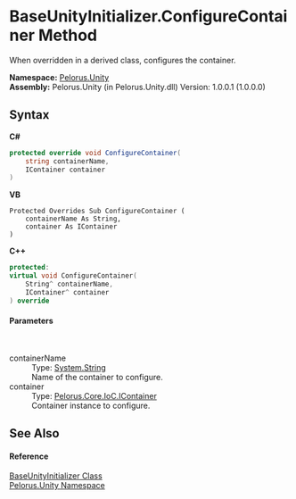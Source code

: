 # BaseUnityInitializer.ConfigureContainer Method 
 

When overridden in a derived class, configures the container.

**Namespace:**&nbsp;<a href="A0B2C5C9">Pelorus.Unity</a><br />**Assembly:**&nbsp;Pelorus.Unity (in Pelorus.Unity.dll) Version: 1.0.0.1 (1.0.0.0)

## Syntax

**C#**<br />
``` C#
protected override void ConfigureContainer(
	string containerName,
	IContainer container
)
```

**VB**<br />
``` VB
Protected Overrides Sub ConfigureContainer ( 
	containerName As String,
	container As IContainer
)
```

**C++**<br />
``` C++
protected:
virtual void ConfigureContainer(
	String^ containerName, 
	IContainer^ container
) override
```


#### Parameters
&nbsp;<dl><dt>containerName</dt><dd>Type: <a href="http://msdn2.microsoft.com/en-us/library/s1wwdcbf" target="_blank">System.String</a><br />Name of the container to configure.</dd><dt>container</dt><dd>Type: <a href="E534F261">Pelorus.Core.IoC.IContainer</a><br />Container instance to configure.</dd></dl>

## See Also


#### Reference
<a href="77767F">BaseUnityInitializer Class</a><br /><a href="A0B2C5C9">Pelorus.Unity Namespace</a><br />